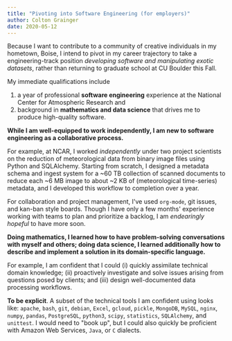 ```yaml
---
title: "Pivoting into Software Engineering (for employers)"
author: Colton Grainger
date: 2020-05-12
---
```


Because I want to contribute to a community of creative individuals in my hometown, Boise, I intend to pivot in my career trajectory to take a engineering-track position *developing software and manipulating exotic datasets*, rather than returning to graduate school at CU Boulder this Fall.

My immediate qualifications include

1. a year of professional **software engineering** experience at the National Center for Atmospheric Research and
2. background in **mathematics and data science** that drives me to produce high-quality software.

**While I am well-equipped to work independently, I am new to software engineering as a collaborative process.**

For example, at NCAR, I worked *independently* under two project scientists on the reduction of meteorological data from binary image files using Python and SQLAlchemy. Starting from scratch, I designed a metadata schema and ingest system for a ~60 TB collection of scanned documents to reduce each ~6 MB image to about ~2 KB of (meteorological time-series) metadata, and I developed this workflow to completion over a year. 

For collaboration and project management, I've used `org-mode`, git issues, and kan-ban style boards. Though I have only a few months' experience working with teams to plan and prioritize a backlog, I am *endearingly hopeful* to have more soon.

**Doing mathematics, I learned how to have problem-solving conversations with myself and others; doing data science, I learned additionally how to describe and implement a solution in its domain-specific language.**

For example, I am confident that I could (i) quickly assimilate technical domain knowledge; (ii) proactively investigate and solve issues arising from questions posed by clients; and (iii) design well-documented data processing workflows.

**To be explicit**. A subset of the technical tools I am confident using looks like: 
`apache`, `bash`, `git`, `debian`, `Excel`, `gcloud`, `pickle`, `MongoDB`, `MySQL`, `nginx`, `numpy`, `pandas`, `PostgreSQL`, `python3`, `scipy`, `statistics`, `SQLAlchemy`, and `unittest`. 
I would need to "book up", but I could also quickly be proficient with Amazon Web Services, `Java`, or `C` dialects.
